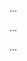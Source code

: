 <panel type="info" header=":trophy: Can use assertions :star::star::star:" expandable expanded no-close>

<panel type="info" header=":trophy: Can explain assertions :star::star::star:" expandable>
  <include src="../../book/errorHandling/assertions/what/full.md" />
  <panel header=":trophy: Evidence" expanded>

...

  </panel>
</panel>

<panel type="success" header=":trophy: Can use assertions optimally :star::star::star::star:" expandable>
  <include src="../../book/errorHandling/assertions/when/full.md" />
  <panel header=":trophy: Evidence" expanded>

...

  </panel>
</panel>

<panel type="info" header=":trophy: Can distinguish situations where exceptions should be used from those where assertions are more suitable :star::star::star:" expandable>
  <include src="../../book/errorHandling/assertions/exceptionsVsAssertions/full.md" />
  <panel header=":trophy: Evidence" expanded>

...

  </panel>
</panel>

</panel>
